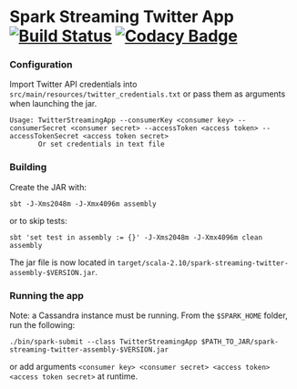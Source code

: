 # Spark Streaming Twitter App [![Build Status](https://travis-ci.org/t3g7/spark-streaming-twitter.svg)](https://travis-ci.org/t3g7/spark-streaming-twitter) [![Codacy Badge](https://api.codacy.com/project/badge/grade/cdc422e76c8a4a5698642a2fc421e1d1)](https://www.codacy.com/app/b-fovet/spark-streaming-twitter)

### Configuration
Import Twitter API credentials into `src/main/resources/twitter_credentials.txt` or pass them as arguments when launching the jar.

	Usage: TwitterStreamingApp --consumerKey <consumer key> --consumerSecret <consumer secret> --accessToken <access token> --accessTokenSecret <access token secret>
       	   Or set credentials in text file

### Building
Create the JAR with:

	sbt -J-Xms2048m -J-Xmx4096m assembly
	
or to skip tests:

	sbt 'set test in assembly := {}' -J-Xms2048m -J-Xmx4096m clean assembly 
	
The jar file is now located in `target/scala-2.10/spark-streaming-twitter-assembly-$VERSION.jar`.

### Running the app
Note: a Cassandra instance must be running.
From the ```$SPARK_HOME``` folder, run the following:

    ./bin/spark-submit --class TwitterStreamingApp $PATH_TO_JAR/spark-streaming-twitter-assembly-$VERSION.jar
    
or add arguments `<consumer key> <consumer secret> <access token> <access token secret>` at runtime.